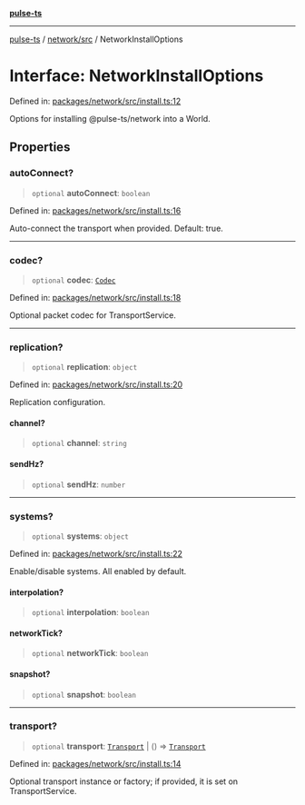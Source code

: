 [**pulse-ts**](../../../README.md)

***

[pulse-ts](../../../README.md) / [network/src](../README.md) / NetworkInstallOptions

# Interface: NetworkInstallOptions

Defined in: [packages/network/src/install.ts:12](https://github.com/jlehett/pulse-ts/blob/a2a18767041a6b69ca4c5f6131d2de266097750e/packages/network/src/install.ts#L12)

Options for installing @pulse-ts/network into a World.

## Properties

### autoConnect?

> `optional` **autoConnect**: `boolean`

Defined in: [packages/network/src/install.ts:16](https://github.com/jlehett/pulse-ts/blob/a2a18767041a6b69ca4c5f6131d2de266097750e/packages/network/src/install.ts#L16)

Auto-connect the transport when provided. Default: true.

***

### codec?

> `optional` **codec**: [`Codec`](Codec.md)

Defined in: [packages/network/src/install.ts:18](https://github.com/jlehett/pulse-ts/blob/a2a18767041a6b69ca4c5f6131d2de266097750e/packages/network/src/install.ts#L18)

Optional packet codec for TransportService.

***

### replication?

> `optional` **replication**: `object`

Defined in: [packages/network/src/install.ts:20](https://github.com/jlehett/pulse-ts/blob/a2a18767041a6b69ca4c5f6131d2de266097750e/packages/network/src/install.ts#L20)

Replication configuration.

#### channel?

> `optional` **channel**: `string`

#### sendHz?

> `optional` **sendHz**: `number`

***

### systems?

> `optional` **systems**: `object`

Defined in: [packages/network/src/install.ts:22](https://github.com/jlehett/pulse-ts/blob/a2a18767041a6b69ca4c5f6131d2de266097750e/packages/network/src/install.ts#L22)

Enable/disable systems. All enabled by default.

#### interpolation?

> `optional` **interpolation**: `boolean`

#### networkTick?

> `optional` **networkTick**: `boolean`

#### snapshot?

> `optional` **snapshot**: `boolean`

***

### transport?

> `optional` **transport**: [`Transport`](Transport.md) \| () => [`Transport`](Transport.md)

Defined in: [packages/network/src/install.ts:14](https://github.com/jlehett/pulse-ts/blob/a2a18767041a6b69ca4c5f6131d2de266097750e/packages/network/src/install.ts#L14)

Optional transport instance or factory; if provided, it is set on TransportService.
